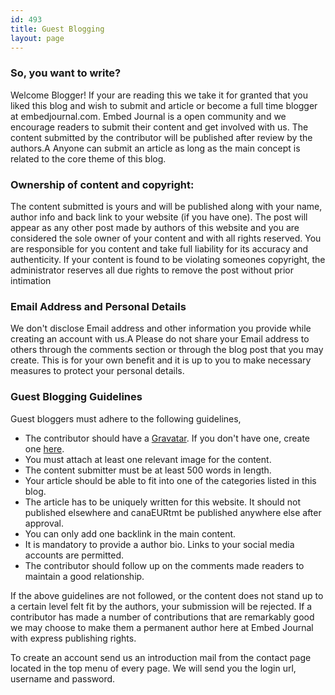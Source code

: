 ```yaml
---
id: 493
title: Guest Blogging
layout: page
---
```


### So, you want to write?

Welcome Blogger! If your are reading this we take it for granted that you liked this blog and wish to submit and article or become a full time blogger at embedjournal.com. Embed Journal is a open community and we encourage readers to submit their content and get involved with us. The content submitted by the contributor will be published after review by the authors.A Anyone can submit an article as long as the main concept is related to the core theme of this blog.

### Ownership of content and copyright:

The content submitted is yours and will be published along with your name, author info and back link to your website (if you have one). The post will appear as any other post made by authors of this website and you are considered the sole owner of your content and with all rights reserved. You are responsible for you content and take full liability for its accuracy and authenticity. If your content is found to be violating someones copyright, the administrator reserves all due rights to remove the post without prior intimation

### Email Address and Personal Details

We don't disclose Email address and other information you provide while creating an account with us.A Please do not share your Email address to others through the comments section or through the blog post that you may create. This is for your own benefit and it is up to you to make necessary measures to protect your personal details.

### Guest Blogging Guidelines

Guest bloggers must adhere to the following guidelines,
  * The contributor should have a <a href="https://en.gravatar.com/" target="_blank">Gravatar</a>. If you don't have one, create one <a href="https://en.gravatar.com/" target="_blank">here</a>.
  * You must attach at least one relevant image for the content.
  * The content submitter must be at least 500 words in length.
  * Your article should be able to fit into one of the categories listed in this blog.
  * The article has to be uniquely written for this website. It should not published elsewhere and canaEURtmt be published anywhere else after approval.
  * You can only add one backlink in the main content.
  * It is mandatory to provide a author bio. Links to your social media accounts are permitted.
  * The contributor should follow up on the comments made readers to maintain a good relationship.

If the above guidelines are not followed, or the content does not stand up to a certain level felt fit by the authors, your submission will be rejected. If a contributor has made a number of contributions that are remarkably good we may choose to make them a permanent author here at Embed Journal with express publishing rights.

To create an account send us an introduction mail from the contact page located in the top menu of every page. We will send you the login url, username and password.